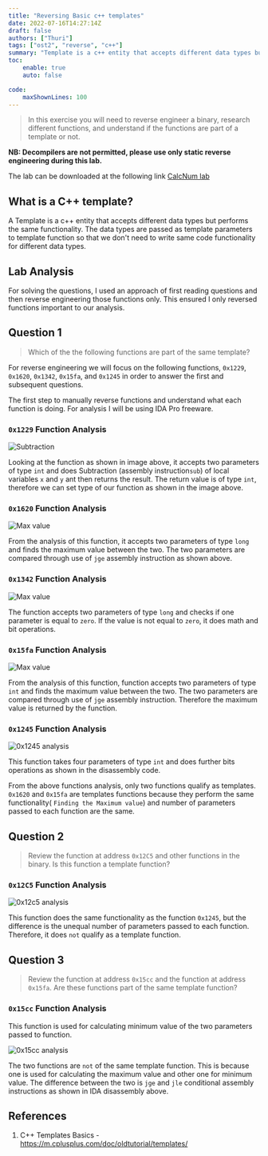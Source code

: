 ```yaml
---
title: "Reversing Basic c++ templates"
date: 2022-07-16T14:27:14Z
draft: false
authors: ["Thuri"]
tags: ["ost2", "reverse", "c++"]
summary: "Template is a c++ entity that accepts different data types but performs the same functionality."
toc:
    enable: true
    auto: false

code:
    maxShownLines: 100
---
```


> In this exercise you will need to reverse engineer a binary, research different functions, and understand if the functions are part of a template or not.

**NB: Decompilers are not permitted, please use only static reverse engineering during this lab.**

The lab can be downloaded at the following link [CalcNum lab](https://gitlab.com/opensecuritytraining/re3011_cpp_re_binaries/-/blob/main/CalcNum%C2%A0)

## What is a C++ template?

A Template is a c++ entity that accepts different data types but performs the same functionality. The data types are passed as template parameters to template function so that we don't need to write same code functionality for different data types.

## Lab Analysis

For solving the questions, I used an approach of first reading questions and then reverse engineering those functions only. This ensured I only reversed functions important to our analysis.

## Question 1

> Which of the the following functions are part of the same template?

For reverse engineering we will focus on the following functions, `0x1229`, `0x1620`, `0x1342`, `0x15fa`, and `0x1245` in order to answer the first and subsequent questions.

The first step to manually reverse functions and understand what each function is doing.
For analysis I will be using IDA Pro freeware.

### `0x1229` Function Analysis

![Subtraction](/ost2/sub_func1.png)

Looking at the function as shown in image above, it accepts two parameters of type `int` and does Subtraction (assembly instruction`sub`) of local variables `x` and `y` ant then returns the result. The return value is of type `int`, therefore we can set type of our function as shown in the image above.

### `0x1620` Function Analysis

![Max value](/ost2/max_func.png)

From the analysis of this function, it accepts two parameters of type `long` and finds the maximum value between the two. The two parameters are compared through use of `jge` assembly instruction as shown above.

### `0x1342` Function Analysis

![Max value](/ost2/func3.png)

The function accepts two parameters of type `long` and checks if one parameter is equal to `zero`. If the value is not equal to `zero`, it does math and bit operations.

### `0x15fa` Function Analysis

![Max value](/ost2/max_value2.png)

From the analysis of this function, function accepts two parameters of type `int` and finds the maximum value between the two. The two parameters are compared through use of `jge` assembly instruction. Therefore the maximum value is returned by the function.

### `0x1245` Function Analysis

![0x1245 analysis](/ost2/func4.png)

This function takes four parameters of type `int` and does further bits operations as shown in the disassembly code.

From the above functions analysis, only two functions qualify as templates. `0x1620` and `0x15fa` are templates functions because they perform the same functionality( `Finding the Maximum value`) and number of parameters passed to each function are the same.

## Question 2

> Review the function at address `0x12C5` and other functions in the binary. Is this function a template function?

### `0x12C5` Function Analysis

![0x12c5 analysis](/ost2/func5.png)

This function does the same functionality as the function `0x1245`, but the difference is the unequal number of parameters passed to each function.
Therefore, it does `not` qualify as a template function.

## Question 3

> Review the function at address `0x15cc` and the function at address `0x15fa`. Are these functions part of the same template function?

### `0x15cc` Function Analysis

This function is used for calculating minimum value of the two parameters passed to function.

![0x15cc analysis](/ost2/min_value.png)

The two functions are `not` of the same template function. This is because one is used for calculating the maximum value and other one for minimum value. The difference between the two is `jge` and `jle` conditional assembly instructions as shown in IDA disassembly above.

## References

1. C++ Templates Basics - https://m.cplusplus.com/doc/oldtutorial/templates/
